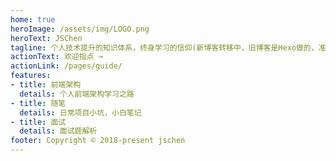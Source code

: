 ```yaml
---
home: true
heroImage: /assets/img/LOGO.png
heroText: JSChen
tagline: 个人技术提升的知识体系，终身学习的信仰(新博客转移中，旧博客是Hexo做的，准备废弃掉...)
actionText: 欢迎指点 →
actionLink: /pages/guide/
features:
- title: 前端架构
  details: 个人前端架构学习之路
- title: 随笔
  details: 日常项目小坑，小白笔记
- title: 面试
  details: 面试题解析
footer: Copyright © 2018-present jschen
---
```

<script>
// 打印叶子
console.log("%c ", "background: url(https://blog.jschen.cc/assets/img/LOGO.png) no-repeat center;padding-left:300px;padding-bottom: 242px")
</script>

<!-- <img :src="$withBase('/assets/img/LOGO.png')" alt="foo"> -->
